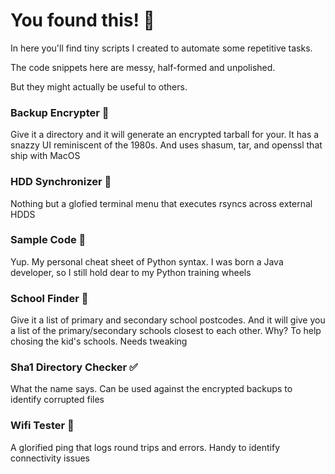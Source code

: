 # You found this! 🤯

In here you'll find tiny scripts I created to automate some repetitive tasks.

The code snippets here are messy, half-formed and unpolished.

But they might actually be useful to others. 



### Backup Encrypter 🔐
Give it a directory and it will generate an encrypted tarball for your. It has a snazzy UI reminiscent of the 1980s. And uses shasum, tar, and openssl that ship with MacOS

### HDD Synchronizer 🔄
Nothing but a glofied terminal menu that executes rsyncs across external HDDS

### Sample Code 📖
Yup. My personal cheat sheet of Python syntax. I was born a Java developer, so I still hold dear to my Python training wheels

### School Finder 🎒
Give it a list of primary and secondary school postcodes. And it will give you a list of the primary/secondary schools closest to each other. Why? To help chosing the kid's schools. Needs tweaking

### Sha1 Directory Checker ✅
What the name says. Can be used against the encrypted backups to identify corrupted files

### Wifi Tester 📡
A glorified ping that logs round trips and errors. Handy to identify connectivity issues
